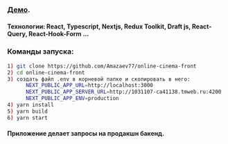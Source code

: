 ### [Демо](http://online-cinema-m.tk).

#### Технологии: React, Typescript, Nextjs, Redux Toolkit, Draft js, React-Query, React-Hook-Form ...

### Команды запуска:

```bash
1) git clone https://github.com/Amazaev77/online-cinema-front
2) cd online-cinema-front
3) создать файл .env в корневой папке и скопировать в него:
      NEXT_PUBLIC_APP_URL=http://localhost:3000
      NEXT_PUBLIC_APP_SERVER_URL=http://1031107-ca41138.tmweb.ru:4200
      NEXT_PUBLIC_APP_ENV=production
4) yarn install
5) yarn build
6) yarn start
```

#### Приложение делает запросы на продакшн бакенд.
